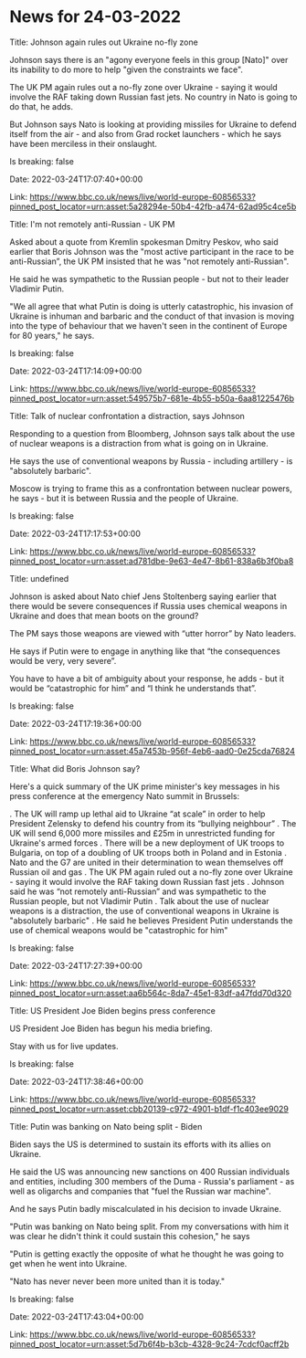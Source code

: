 # News for 24-03-2022

Title: Johnson again rules out Ukraine no-fly zone

Johnson says there is an "agony everyone feels in this group [Nato]" over its inability to do more to help "given the constraints we face". 

 The UK PM again rules out a no-fly zone over Ukraine - saying it would involve the RAF taking down Russian fast jets. No country in Nato is going to do that, he adds. 

 But Johnson says Nato is looking at providing missiles for Ukraine to defend itself from the air - and also from Grad rocket launchers - which he says have been merciless in their onslaught.


Is breaking: false

Date: 2022-03-24T17:07:40+00:00

Link: https://www.bbc.co.uk/news/live/world-europe-60856533?pinned_post_locator=urn:asset:5a28294e-50b4-42fb-a474-62ad95c4ce5b



Title: I'm not remotely anti-Russian - UK PM

Asked about a quote from Kremlin spokesman Dmitry Peskov, who said earlier that Boris Johnson was the "most active participant in the race to be anti-Russian”, the UK PM insisted that he was "not remotely anti-Russian". 

 He said he was sympathetic to the Russian people - but not to their leader Vladimir Putin. 

 "We all agree that what Putin is doing is utterly catastrophic, his invasion of Ukraine is inhuman and barbaric and the conduct of that invasion is moving into the type of behaviour that we haven't seen in the continent of Europe for 80 years," he says.


Is breaking: false

Date: 2022-03-24T17:14:09+00:00

Link: https://www.bbc.co.uk/news/live/world-europe-60856533?pinned_post_locator=urn:asset:549575b7-681e-4b55-b50a-6aa81225476b



Title: Talk of nuclear confrontation a distraction, says Johnson

Responding to a question from Bloomberg, Johnson says talk about the use of nuclear weapons is a distraction from what is going on in Ukraine. 

 He says the use of conventional weapons by Russia - including artillery - is "absolutely barbaric". 

 Moscow is trying to frame this as a confrontation between nuclear powers, he says - but it is between Russia and the people of Ukraine.


Is breaking: false

Date: 2022-03-24T17:17:53+00:00

Link: https://www.bbc.co.uk/news/live/world-europe-60856533?pinned_post_locator=urn:asset:ad781dbe-9e63-4e47-8b61-838a6b3f0ba8



Title: undefined

Johnson is asked about Nato chief Jens Stoltenberg saying earlier that there would be severe consequences if Russia uses chemical weapons in Ukraine and does that mean boots on the ground? 

 The PM says those weapons are viewed with “utter horror” by Nato leaders.  

 He says if Putin were to engage in anything like that “the consequences would be very, very severe”. 

 You have to have a bit of ambiguity about your response, he adds - but it would be “catastrophic for him” and “I think he understands that”.


Is breaking: false

Date: 2022-03-24T17:19:36+00:00

Link: https://www.bbc.co.uk/news/live/world-europe-60856533?pinned_post_locator=urn:asset:45a7453b-956f-4eb6-aad0-0e25cda76824



Title: What did Boris Johnson say?

Here's a quick summary of the UK prime minister's key messages in his press conference at the emergency Nato summit in Brussels: 

  .  The UK will ramp up lethal aid to Ukraine “at scale” in order to
help President Zelensky to defend his country from its “bullying neighbour”   .  The UK will send 6,000 more missiles and £25m in unrestricted funding
for Ukraine's armed forces   .  There will be a new deployment of UK troops to Bulgaria, on top of a doubling of
UK troops both in Poland and in Estonia   .  Nato and the G7 are united in their determination to wean themselves
off Russian oil and gas   .  The
UK PM again ruled out a no-fly zone over Ukraine - saying it would involve the
RAF taking down Russian fast jets   .  Johnson said he was “not remotely anti-Russian” and was sympathetic to the
Russian people, but not Vladimir Putin   .  Talk about the use of nuclear weapons is a distraction, the use of conventional weapons in Ukraine is "absolutely barbaric"   .  He said he believes President Putin understands the use of chemical weapons would be "catastrophic for him"


Is breaking: false

Date: 2022-03-24T17:27:39+00:00

Link: https://www.bbc.co.uk/news/live/world-europe-60856533?pinned_post_locator=urn:asset:aa6b564c-8da7-45e1-83df-a47fdd70d320



Title: US President Joe Biden begins press conference

US President Joe Biden has begun his media briefing. 

 Stay with us for live updates.


Is breaking: false

Date: 2022-03-24T17:38:46+00:00

Link: https://www.bbc.co.uk/news/live/world-europe-60856533?pinned_post_locator=urn:asset:cbb20139-c972-4901-b1df-f1c403ee9029



Title: Putin was banking on Nato being split - Biden

Biden says the US is determined to sustain its efforts with its allies on Ukraine. 

 He said the US was announcing new sanctions on 400 Russian individuals and entities, including 300 members of the Duma - Russia's parliament - as well as oligarchs and companies that "fuel the Russian war machine". 

 And he says Putin badly miscalculated in his decision to invade Ukraine. 

 "Putin was banking on Nato being split. From my conversations with him it was clear he didn't think it could sustain this cohesion," he says 

 "Putin is getting exactly the opposite of what he thought he was going to get when he went into Ukraine. 

 "Nato has never never
been more united than it is today."


Is breaking: false

Date: 2022-03-24T17:43:04+00:00

Link: https://www.bbc.co.uk/news/live/world-europe-60856533?pinned_post_locator=urn:asset:5d7b6f4b-b3cb-4328-9c24-7cdcf0acff2b



